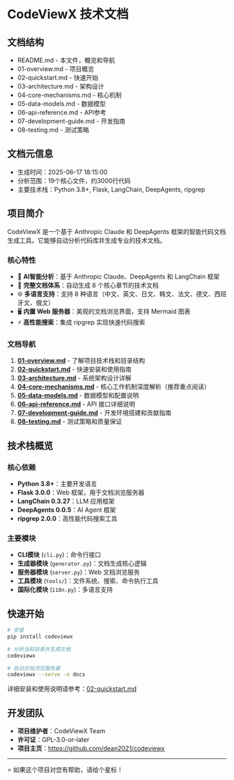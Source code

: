 # CodeViewX 技术文档

## 文档结构
- README.md - 本文件，概览和导航
- 01-overview.md - 项目概览
- 02-quickstart.md - 快速开始
- 03-architecture.md - 架构设计
- 04-core-mechanisms.md - 核心机制
- 05-data-models.md - 数据模型
- 06-api-reference.md - API参考
- 07-development-guide.md - 开发指南
- 08-testing.md - 测试策略

## 文档元信息
- 生成时间：2025-06-17 18:15:00
- 分析范围：19个核心文件，约3000行代码
- 主要技术栈：Python 3.8+, Flask, LangChain, DeepAgents, ripgrep

## 项目简介

CodeViewX 是一个基于 Anthropic Claude 和 DeepAgents 框架的智能代码文档生成工具。它能够自动分析代码库并生成专业的技术文档。

### 核心特性
- 🤖 **AI智能分析**：基于 Anthropic Claude、DeepAgents 和 LangChain 框架
- 📝 **完整文档体系**：自动生成 8 个核心章节的技术文档
- 🌐 **多语言支持**：支持 8 种语言（中文、英文、日文、韩文、法文、德文、西班牙文、俄文）
- 🖥️ **内置 Web 服务器**：美观的文档浏览界面，支持 Mermaid 图表
- ⚡ **高性能搜索**：集成 ripgrep 实现快速代码搜索

### 文档导航
1. **[01-overview.md](01-overview.md)** - 了解项目技术栈和目录结构
2. **[02-quickstart.md](02-quickstart.md)** - 快速安装和使用指南
3. **[03-architecture.md](03-architecture.md)** - 系统架构设计详解
4. **[04-core-mechanisms.md](04-core-mechanisms.md)** - 核心工作机制深度解析（推荐重点阅读）
5. **[05-data-models.md](05-data-models.md)** - 数据模型和配置说明
6. **[06-api-reference.md](06-api-reference.md)** - API 接口详细说明
7. **[07-development-guide.md](07-development-guide.md)** - 开发环境搭建和贡献指南
8. **[08-testing.md](08-testing.md)** - 测试策略和质量保证

## 技术栈概览

### 核心依赖
- **Python 3.8+**：主要开发语言
- **Flask 3.0.0**：Web 框架，用于文档浏览服务器
- **LangChain 0.3.27**：LLM 应用框架
- **DeepAgents 0.0.5**：AI Agent 框架
- **ripgrep 2.0.0**：高性能代码搜索工具

### 主要模块
- **CLI模块** (`cli.py`)：命令行接口
- **生成器模块** (`generator.py`)：文档生成核心逻辑
- **服务器模块** (`server.py`)：Web 文档浏览服务
- **工具模块** (`tools/`)：文件系统、搜索、命令执行工具
- **国际化模块** (`i18n.py`)：多语言支持

## 快速开始

```bash
# 安装
pip install codeviewx

# 分析当前目录并生成文档
codeviewx

# 启动文档浏览服务器
codeviewx --serve -o docs
```

详细安装和使用说明请参考：[02-quickstart.md](02-quickstart.md)

## 开发团队
- **项目维护者**：CodeViewX Team
- **许可证**：GPL-3.0-or-later
- **项目主页**：https://github.com/dean2021/codeviewx

---

⭐ 如果这个项目对您有帮助，请给个星标！